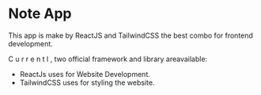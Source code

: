 # Note App

This app is make by ReactJS and TailwindCSS the best combo for frontend development.

C u r r e n t l , two official framework and library areavailable:

- ReactJs uses for Website Development.
- TailwindCSS uses for styling the website.
